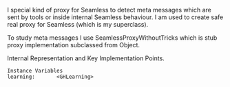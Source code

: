 I special kind of proxy for Seamless to detect meta messages which are sent by tools or inside internal Seamless behaviour. I am used to create safe real proxy for Seamless (which is my superclass).

To study meta messages I use SeamlessProxyWithoutTricks which is stub proxy implementation subclassed from Object. 
 
Internal Representation and Key Implementation Points.

    Instance Variables
	learning:		<GHLearning>